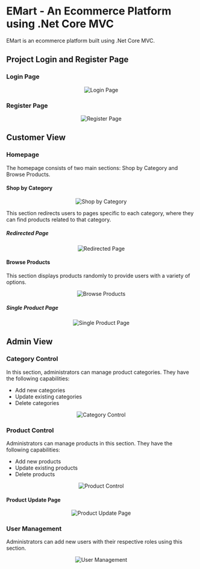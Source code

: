 # EMart - An Ecommerce Platform using .Net Core MVC

EMart is an ecommerce platform built using .Net Core MVC.

## Project Login and Register Page

### Login Page
<div style="text-align:center;">
  <img src="https://github.com/ajinkyaparkarcodes/EMart/assets/168991813/05baad4a-bf3a-4994-bbf3-df90570b2948" alt="Login Page">
</div>

### Register Page
<div style="text-align:center;">
  <img src="https://github.com/ajinkyaparkarcodes/EMart/assets/168991813/6b52d929-061d-4602-ad3c-4769898678f5" alt="Register Page">
</div>

## Customer View

### Homepage
The homepage consists of two main sections: Shop by Category and Browse Products.

#### Shop by Category
<div style="text-align:center;">
  <img src="https://github.com/ajinkyaparkarcodes/EMart/assets/168991813/db2693a1-83af-4c95-8c68-01b2031fee67" alt="Shop by Category">
</div>

This section redirects users to pages specific to each category, where they can find products related to that category.

##### Redirected Page
<div style="text-align:center;">
  <img src="https://github.com/ajinkyaparkarcodes/EMart/assets/168991813/202f2898-0358-4a44-9144-33b4648e2ce6" alt="Redirected Page">
</div>

#### Browse Products
This section displays products randomly to provide users with a variety of options.
<div style="text-align:center;">
  <img src="https://github.com/ajinkyaparkarcodes/EMart/assets/168991813/132ec54c-18ee-490d-b512-30366f9ab79a" alt="Browse Products">
</div>

##### Single Product Page 
<div style="text-align:center;">
  <img src="https://github.com/ajinkyaparkarcodes/EMart/assets/168991813/58d925ec-cda4-4064-bc38-d6f641485e06" alt="Single Product Page">
</div>

## Admin View

### Category Control
In this section, administrators can manage product categories. They have the following capabilities:
- Add new categories
- Update existing categories
- Delete categories
<div style="text-align:center;">
  <img src="https://github.com/ajinkyaparkarcodes/EMart/assets/168991813/e05dd4f6-c144-4711-8f90-1ccc2398e015" alt="Category Control">
</div>

### Product Control
Administrators can manage products in this section. They have the following capabilities:
- Add new products
- Update existing products
- Delete products
<div style="text-align:center;">
  <img src="https://github.com/ajinkyaparkarcodes/EMart/assets/168991813/1fb795e0-f8cd-420d-9e84-69f7229b030f" alt="Product Control">
</div>

#### Product Update Page
<div style="text-align:center;">
  <img src="https://github.com/ajinkyaparkarcodes/EMart/assets/168991813/7ed6285f-5dfb-4400-8864-6b2cfa6a5423" alt="Product Update Page">
</div>

### User Management
Administrators can add new users with their respective roles using this section.
<div style="text-align:center;">
  <img src="https://github.com/ajinkyaparkarcodes/EMart/assets/168991813/09ae16f3-eff7-44f2-8b24-008756288b1d" alt="User Management">
</div>
